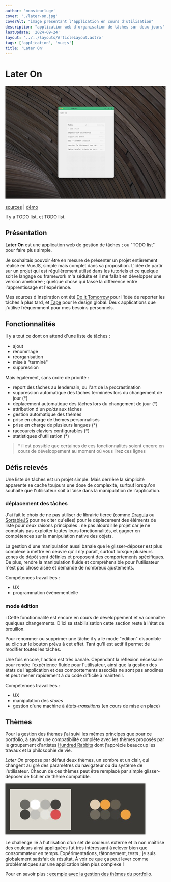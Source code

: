 ```yaml
---
author: 'monsieurluge'
cover: './later-on.jpg'
coverAlt: "image présentant l'application en cours d'utilisation"
description: "application web d'organisation de tâches sur deux jours"
lastUpdate: '2024-09-24'
layout: '../../layouts/ArticleLayout.astro'
tags: ['application', 'vuejs']
title: 'Later On'
---
```


# Later On

![capture d'écran](./later-on.jpg)

<a href="https://github.com/monsieurluge/later-on" target="_blank">sources</a> | <a href="https://later-on.monsieurluge.dev/" target="_blank">démo</a>

Il y a TODO list, et TODO list.

## Présentation

**Later On** est une application web de gestion de tâches ; ou "TODO list" pour faire plus simple.

Je souhaitais pouvoir être en mesure de présenter un projet entièrement réalisé en VueJS, simple mais complet dans sa proposition. L'idée de partir sur un projet qui est régulièrement utilisé dans les tutoriels et ce quelque soit le langage ou framework m'a séduite et il me fallait en développer une version améliorée ; quelque chose qui fasse la différence entre l'apprentissage et l'expérience.

Mes sources d'inspiration ont été <a href="https://www.tomorrow.do" target="_blank">Do It Tomorrow</a> pour l'idée de reporter les tâches à plus tard, et <a href="https://aeriform.itch.io/tape" target="_blank">Tape</a> pour le design global. Deux applications que j'utilise fréquemment pour mes besoins personnels.

## Fonctionnalités

Il y a tout ce dont on attend d'une liste de tâches :

- ajout
- renommage
- réorganisation
- mise à "terminé"
- suppression

Mais également, sans ordre de priorité :

- report des tâches au lendemain, ou l'art de la procrastination
- suppression automatique des tâches terminées lors du changement de jour (*)
- déplacement automatique des tâches lors du changement de jour (*)
- attribution d'un _poids_ aux tâches
- gestion automatique des thèmes
- prise en charge de thèmes personnalisés
- prise en charge de plusieurs langues (*)
- raccourcis claviers configurables (*)
- statistiques d'utilisation (*)

> \* il est possible que certaines de ces fonctionnalités soient encore en cours de développement au moment où vous lirez ces lignes

## Défis relevés

Une liste de tâches est un projet simple. Mais derrière la simplicité apparente se cache toujours une dose de complexité, surtout lorsqu'on souhaite que l'utilisateur soit à l'aise dans la manipulation de l'application.

### déplacement des tâches

J'ai fait le choix de ne pas utiliser de librairie tierce (comme <a href="https://github.com/bevacqua/dragula/tree/master" target="_blank">Dragula</a> ou <a href="https://github.com/SortableJS/Sortable" target="_blank">SortableJS</a> pour ne citer qu'elles) pour le déplacement des éléments de liste pour deux raisons principales : ne pas alourdir le projet car je ne comptais pas exploiter toutes leurs fonctionnalités, et gagner en compétences sur la manipulation native des objets.

La gestion d'une manipulation aussi banale que le glisser-déposer est plus complexe à mettre en oeuvre qu'il n'y paraît, surtout lorsque plusieurs zones de dépôt sont définies et proposent des comportements spécifiques. De plus, rendre la manipulation fluide et compréhensible pour l'utilisateur n'est pas chose aisée et demande de nombreux ajustements.

Compétences travaillées :

- UX
- programmation évènementielle

### mode édition

:information_source: Cette fonctionnalité est encore en cours de développement et va connaître quelques changements. D'ici sa stabilisisation cette section reste à l'état de brouillon.

Pour renommer ou supprimer une tâche il y a le mode "édition" disponible au clic sur le bouton prévu à cet effet. Tant qu'il est actif il permet de modifier toutes les tâches.

Une fois encore, l'action est très banale. Cependant la réflexion nécessaire pour rendre l'expérience fluide pour l'utilisateur, ainsi que la gestion des états de l'application et des comportements associés ne sont pas anodines et peut mener rapidement à du code difficile à maintenir.

Compétences travaillées :

- UX
- manipulation des _stores_
- gestion d'une machine à _états-transitions_ (en cours de mise en place)

## Thèmes

Pour la gestion des thèmes j'ai suivi les mêmes principes que pour ce portfolio, à savoir une compatibilité complète avec les thèmes proposés par le groupement d'artistes <a href="https://100r.co/site/home.html" target="_blank">Hundred Rabbits</a> dont j'apprécie beaucoup les travaux et la philosophie de vie.

_Later On_ propose par défaut deux thèmes, un sombre et un clair, qui changent au gré des paramètres du navigateur ou du système de l'utilisateur. Chacun de ces thèmes peut être remplacé par simple glisser-déposer de fichier de thème compatible.

![exemple de thèmes clair et sombre](./themes-example.jpg)

Le challenge lié à l'utilisation d'un set de couleurs externe et la non maîtrise des couleurs ainsi appliquées fut très intéressant à relever bien que consommateur en temps. Expérimentations, tâtonnement, tests ; je suis globalement satisfait du résultat. À voir ce que ça peut lever comme problématiques sur une application bien plus complexe !

Pour en savoir plus : [exemple avec la gestion des thèmes du portfolio](/themes).
